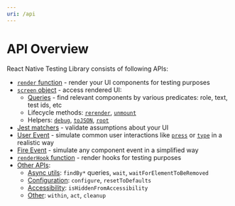 ```yaml
---
uri: /api
---
```

# API Overview

React Native Testing Library consists of following APIs:

- [`render` function](render) - render your UI components for testing purposes
- [`screen` object](screen) - access rendered UI:
  - [Queries](queries) - find relevant components by various predicates: role, text, test ids, etc
  - Lifecycle methods: [`rerender`](screen#rerender), [`unmount`](screen#unmount)
  - Helpers: [`debug`](screen#debug), [`toJSON`](screen#tojson), [`root`](screen#root)
- [Jest matchers](jest-matchers) - validate assumptions about your UI
- [User Event](api/events/user-event) - simulate common user interactions like [`press`](api/events/user-event#press) or [`type`](api/events/user-event#type) in a realistic way
- [Fire Event](fire-event) - simulate any component event in a simplified way
- [`renderHook` function](render-hook) - render hooks for testing purposes
- [Other APIs](other):
  - [Async utils](other#async-utilities): `findBy*` queries, `wait`, `waitForElementToBeRemoved`
  - [Configuration](other#configuration): `configure`, `resetToDefaults`
  - [Accessibility](other#accessibility): `isHiddenFromAccessibility`
  - [Other](other#other-helpers): `within`, `act`, `cleanup`

